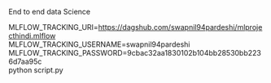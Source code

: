 End to end data Science

MLFLOW_TRACKING_URI=https://dagshub.com/swapnil94pardeshi/mlprojecthindi.mlflow \
MLFLOW_TRACKING_USERNAME=swapnil94pardeshi \
MLFLOW_TRACKING_PASSWORD=9cbac32aa1830102b104bb28530bb2236d7aa95c \
python script.py